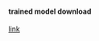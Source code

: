 #### trained model download
[link](https://drive.google.com/open?id=1BhjzrIaFSfgxRFbZEoqR-IUXcualGPhf) 
